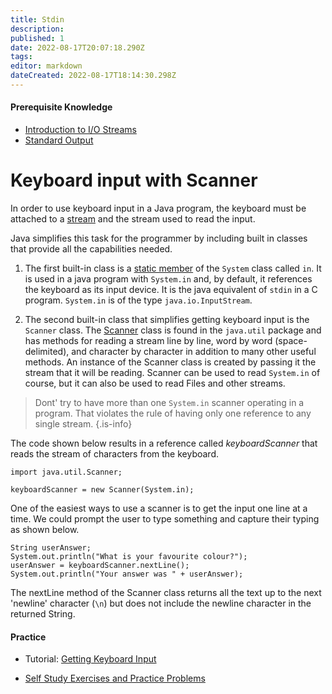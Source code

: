 ```yaml
---
title: Stdin
description: 
published: 1
date: 2022-08-17T20:07:18.290Z
tags: 
editor: markdown
dateCreated: 2022-08-17T18:14:30.298Z
---
```


#### Prerequisite Knowledge
- [Introduction to I/O Streams](/inputOutput/streams)
- [Standard Output](/inputOutput/stdout)

# Keyboard input with Scanner

In order to use keyboard input in a Java program, the keyboard must be attached to a [stream](/inputOutput/streams) and the stream used to read the input.

Java simplifies this task for the programmer by including built in classes that provide all the capabilities needed.  

1. The first built-in class is a [static member](/ooConcepts/classMembers) of the `System` class called `in`.   It is used in a java program with `System.in` and, by default, it references the keyboard as its input device. It is the java equivalent of `stdin` in a C program. `System.in`  is of the type `java.io.InputStream`.


2. The second built-in class that simplifies getting keyboard input is the `Scanner` class. The [Scanner](http://localhost:8000/docs/api/java.base/java/util/Scanner.html) class is found in the `java.util` package and has methods for reading a stream line by line, word by word (space-delimited), and character by character in addition to many other useful methods. An instance of the Scanner class is created by passing it the stream that it will be reading. Scanner can be used to read `System.in` of course, but it can also be used to read Files and other streams.


> Dont' try to have more than one `System.in` scanner operating in a program. That violates the rule of having only one reference to any single stream.
{.is-info}

The code shown below results in a reference called *keyboardScanner* that reads the stream of characters from the keyboard.
```
import java.util.Scanner;

keyboardScanner = new Scanner(System.in);
```
One of the easiest ways to use a scanner is to get the input one line at a time.  We could prompt the user to type something and capture their typing as shown below.

```
String userAnswer;
System.out.println("What is your favourite colour?");
userAnswer = keyboardScanner.nextLine();
System.out.println("Your answer was " + userAnswer);
```
The nextLine method of the Scanner class returns all the text up to the next 'newline' character (`\n`) but does not include the newline character in the returned String.



#### Practice 
 - Tutorial: [Getting Keyboard Input](http://localhost:8888/lab/tree/tutorials/inputOutput/userInput.ipynb) 

- [Self Study Exercises and Practice Problems](/practiceActivities/inputOutput/stdin)  
  

